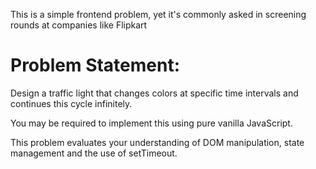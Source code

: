 This is a simple frontend problem, yet it's commonly asked in screening rounds at companies like Flipkart

# Problem Statement:

Design a traffic light that changes colors at specific time intervals and continues this cycle infinitely.

You may be required to implement this using pure vanilla JavaScript.

This problem evaluates your understanding of DOM manipulation, state management and the use of setTimeout.
